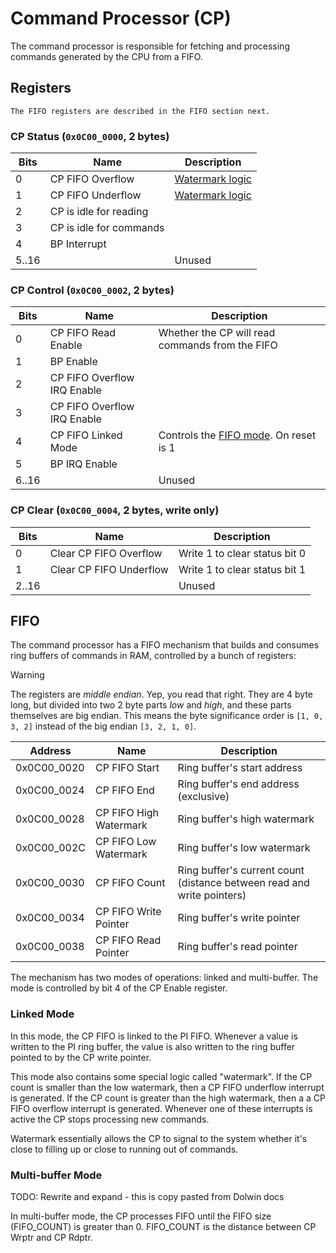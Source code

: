 # Command Processor (CP)

The command processor is responsible for fetching and processing commands generated by the CPU from
a FIFO.

## Registers

```admonish
The FIFO registers are described in the FIFO section next.
```

### CP Status (`0x0C00_0000`, 2 bytes)

| Bits  | Name                    | Description                     |
| ----- | ----------------------- | ------------------------------- |
| 0     | CP FIFO Overflow        | [Watermark logic](#linked-mode) |
| 1     | CP FIFO Underflow       | [Watermark logic](#linked-mode) |
| 2     | CP is idle for reading  |                                 |
| 3     | CP is idle for commands |                                 |
| 4     | BP Interrupt            |                                 |
| 5..16 |                         | Unused                          |

### CP Control (`0x0C00_0002`, 2 bytes)

| Bits  | Name                        | Description                                     |
| ----- | --------------------------- | ----------------------------------------------- |
| 0     | CP FIFO Read Enable         | Whether the CP will read commands from the FIFO |
| 1     | BP Enable                   |                                                 |
| 2     | CP FIFO Overflow IRQ Enable |                                                 |
| 3     | CP FIFO Overflow IRQ Enable |                                                 |
| 4     | CP FIFO Linked Mode         | Controls the [FIFO mode](#fifo). On reset is 1  |
| 5     | BP IRQ Enable               |                                                 |
| 6..16 |                             | Unused                                          |

### CP Clear (`0x0C00_0004`, 2 bytes, write only)

| Bits  | Name                    | Description                   |
| ----- | ----------------------- | ----------------------------- |
| 0     | Clear CP FIFO Overflow  | Write 1 to clear status bit 0 |
| 1     | Clear CP FIFO Underflow | Write 1 to clear status bit 1 |
| 2..16 |                         | Unused                        |

## FIFO

The command processor has a FIFO mechanism that builds and consumes ring buffers of commands in RAM,
controlled by a bunch of registers:

> [!WARNING]
> The registers are _middle endian_. Yep, you read that right. They are 4 byte long, but divided into
> two 2 byte parts _low_ and _high_, and these parts themselves are big endian. This means the byte
> significance order is `[1, 0, 3, 2]` instead of the big endian `[3, 2, 1, 0]`.

| Address     | Name                   | Description                                                            |
| ----------- | ---------------------- | ---------------------------------------------------------------------- |
| 0x0C00_0020 | CP FIFO Start          | Ring buffer's start address                                            |
| 0x0C00_0024 | CP FIFO End            | Ring buffer's end address (exclusive)                                  |
| 0x0C00_0028 | CP FIFO High Watermark | Ring buffer's high watermark                                           |
| 0x0C00_002C | CP FIFO Low Watermark  | Ring buffer's low watermark                                            |
| 0x0C00_0030 | CP FIFO Count          | Ring buffer's current count (distance between read and write pointers) |
| 0x0C00_0034 | CP FIFO Write Pointer  | Ring buffer's write pointer                                            |
| 0x0C00_0038 | CP FIFO Read Pointer   | Ring buffer's read pointer                                             |

The mechanism has two modes of operations: linked and multi-buffer. The mode is controlled by bit
4 of the CP Enable register.

### Linked Mode

In this mode, the CP FIFO is linked to the PI FIFO. Whenever a value is written to the PI ring buffer,
the value is also written to the ring buffer pointed to by the CP write pointer.

This mode also contains some special logic called "watermark". If the CP count is smaller than the
low watermark, then a CP FIFO underflow interrupt is generated. If the CP count is greater than the
high watermark, then a a CP FIFO overflow interrupt is generated. Whenever one of these interrupts
is active the CP stops processing new commands.

Watermark essentially allows the CP to signal to the system whether it's close to filling up or
close to running out of commands.

### Multi-buffer Mode

TODO: Rewrite and expand - this is copy pasted from Dolwin docs

In multi-buffer mode, the CP processes FIFO until the FIFO size (FIFO_COUNT) is greater than 0. FIFO_COUNT is the distance between CP Wrptr and CP Rdptr.
